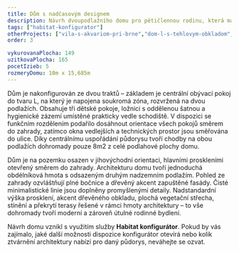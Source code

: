```yaml
---
title: Dům s nadčasovým designem
description: Návrh dvoupodlažního domu pro pětičlennou rodinu, která má ráda minimalismus. V Habitat konfigurátoru jsme vyskládali funkčně přehledný a velikostně optimalizovaný půdorys, který jsme doplnili univerzálními designovými prvky a vkusnou kombinací bílé omítky s dřevěným obkladem. Zelená střecha nad prvním podlažím plynule přechází do hmoty balkonu, který částečně kryje terasu před deštěm a chrání jižní prosklení před letním přehříváním.
tags: ["habitat-konfigurator"]
otherProjects: ["vila-s-akvariom-pri-brne","dom-l-s-tehlovym-obkladom","dom-pod-borovicami"]
order: 3

vykurovanaPlocha: 149
uzitkovaPlocha: 165
pocetIzieb: 5
rozmeryDomu: 10m x 15,685m
---
```


Dům je nakonfigurován ze dvou traktů – základem je centrální obývací pokoj do tvaru L, na který je napojena soukromá zóna, rozvržená na dvou podlažích. Obsahuje tři dětské pokoje, ložnici s oddělenou šatnou a hygienické zázemí umístěné prakticky vedle schodiště. V dispozici se funkčním rozdělením podařilo dosáhnout orientace všech pokojů směrem do zahrady, zatímco okna vedlejších a technických prostor jsou směřována do ulice. Díky centrálnímu uspořádání půdorysu tvoří chodby na obou podlažích dohromady pouze 8m2 z celé podlahové plochy domu.

Dům je na pozemku osazen v jihovýchodní orientaci, hlavními proskleními otevřený směrem do zahrady. Architekturu domu tvoří jednoduchá obdélníková hmota s odsazeným druhým nadzemním podlažím. Pohled ze zahrady ozvláštňují plné bočnice a dřevěný akcent zapuštěné fasády. Čisté minimalistické linie jsou doplněny promyšlenými detaily. Nadstandardní výška prosklení, akcent dřevěného obkladu, plochá vegetační střecha, stínění a překrytí terasy řešené v rámci hmoty architektury – to vše dohromady tvoří moderní a zároveň útulné rodinné bydlení.

Návrh domu vznikl s využitím služby <strong>Habitat konfigurátor</strong>. Pokud by vás zajímalo, jaké další možnosti dispozice konfigurátor otevírá nebo kolik ztvárnění architektury nabízí pro daný půdorys, neváhejte se ozvat.
